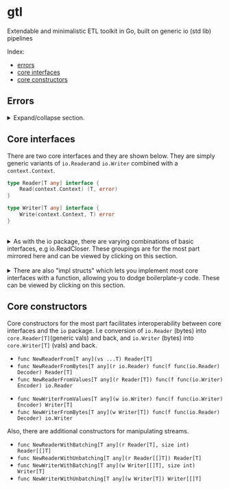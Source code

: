 # gtl
Extendable and minimalistic ETL toolkit in Go, built on generic io (std lib) pipelines

Index:
- [errors](#errors)
- [core interfaces](#core-interfaces)
- [core constructors](#core-constructors)

## Errors
<details>
    <summary>Expand/collapse section. </summary>

GTL tries to get out of your way and so only two errors are used in the core pkg, both inherited from `io` in the std lib:
```go
io.EOF              // Stop reading/pulling/consuming.
io.ErrClosedPipe    // Stop writing/pushing/producing.
```
</details>

## Core interfaces
There are two core interfaces and they are shown below. They are simply generic variants of `io.Reader`and `io.Writer` combined with a `context.Context`. 
```go
type Reader[T any] interface {
	Read(context.Context) (T, error)
}
```

```go
type Writer[T any] interface {
	Write(context.Context, T) error
}
```



<br>
<details>
<summary>
As with the io package, there are varying combinations of basic interfaces, e.g io.ReadCloser. These groupings are for the most part mirrored here and can be viewed by clicking on this section.
</summary>

```go
type ReadCloser[T any] interface {
	io.Closer
	Reader[T]
}

type WriteCloser[T any] interface {
	io.Closer
	Writer[T]
}

type ReadWriter[T, U any] interface {
	Reader[T]
	Writer[U]
}
```
</details>

<br>
<details>
<summary>
There are also "impl structs" which lets you implement most core interfaces with a function, allowing you to dodge boilerplate-y code. These can be viewed by clicking on this section.
</summary>

```go
type ReaderImpl[T any] struct {
	Impl func(context.Context) (T, error)
}

// Calls impl.Impl.
func (impl ReaderImpl[T]) Read(ctx context.Context) (r T, err error)
```

```go
type ReadCloserImpl[T any] struct {
	ImplC func() error
	ImplR func(context.Context) (T, error)
}

// Calls impl.ImplC.
func (impl ReadCloserImpl[T]) Close() (err error)

// Calls impl.ImplR.
func (impl ReadCloserImpl[T]) Read(ctx context.Context) (r T, err error)
```

```go
type WriterImpl[T any] struct {
	Impl func(context.Context, T) error
}

// Calls impl.Impl.
func (impl WriterImpl[T]) Write(ctx context.Context, v T) (err error)
```

```go
type WriteCloserImpl[T any] struct {
	ImplC func() error
	ImplW func(context.Context, T) error
}

// Calls impl.ImplC
func (impl WriteCloserImpl[T]) Close() error 

// Calls impl.ImplW
func (impl WriteCloserImpl[T]) Write(ctx context.Context, v T) (err error)
```

```go
type ReadWriterImpl[T, U any] struct {
	ImplR func(context.Context) (T, error)
	ImplW func(context.Context, U) error
}

// Calls impl.ImplR
func (impl ReadWriterImpl[T, U]) Read(ctx context.Context) (r T, err error)

// Calls impl.ImplW
func (impl ReadWriterImpl[T, U]) Write(ctx context.Context, v U) (err error)
```

</details>



## Core constructors
Core constructors for the most part facilitates interoperability between core interfaces and the `io` package. I.e conversion of `io.Reader` (bytes) into `core.Reader[T]`(generic vals) and back, and `io.Writer` (bytes) into `core.Writer[T]` (vals) and back. 
- `func NewReaderFrom[T any](vs ...T) Reader[T]`
- `func NewReaderFromBytes[T any](r io.Reader) func(f func(io.Reader) Decoder) Reader[T]`
- `func NewReaderFromValues[T any](r Reader[T]) func(f func(io.Writer) Encoder) io.Reader`
* `func NewWriterFromValues[T any](w io.Writer) func(f func(io.Writer) Encoder) Writer[T]`
* `func NewWriterFromBytes[T any](w Writer[T]) func(f func(io.Reader) Decoder) io.Writer`

Also, there are additional constructors for manipulating streams.
- `func NewReaderWithBatching[T any](r Reader[T], size int) Reader[[]T]`
- `func NewReaderWithUnbatching[T any](r Reader[[]T]) Reader[T]`
- `func NewWriterWithBatching[T any](w Writer[[]T], size int) Writer[T]`
- `func NewWriterWithUnbatching[T any](w Writer[T]) Writer[[]T]`